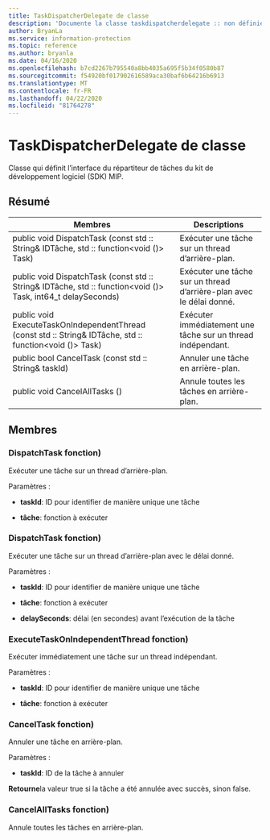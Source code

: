 ```yaml
---
title: TaskDispatcherDelegate de classe
description: 'Documente la classe taskdispatcherdelegate :: non définie du kit de développement logiciel (SDK) Microsoft Information Protection (MIP).'
author: BryanLa
ms.service: information-protection
ms.topic: reference
ms.author: bryanla
ms.date: 04/16/2020
ms.openlocfilehash: b7cd2267b795540a8bb4035a695f5b34f0580b87
ms.sourcegitcommit: f54920bf017902616589aca30baf6b64216b6913
ms.translationtype: MT
ms.contentlocale: fr-FR
ms.lasthandoff: 04/22/2020
ms.locfileid: "81764278"
---
```

# <a name="class-taskdispatcherdelegate"></a>TaskDispatcherDelegate de classe 
Classe qui définit l’interface du répartiteur de tâches du kit de développement logiciel (SDK) MIP.
  
## <a name="summary"></a>Résumé
 Membres                        | Descriptions                                
--------------------------------|---------------------------------------------
public void DispatchTask (const std :: String& IDTâche, std :: function\<void ()\> Task)  |  Exécuter une tâche sur un thread d’arrière-plan.
public void DispatchTask (const std :: String& IDTâche, std :: function\<void ()\> Task, int64_t delaySeconds)  |  Exécuter une tâche sur un thread d’arrière-plan avec le délai donné.
public void ExecuteTaskOnIndependentThread (const std :: String& IDTâche, std :: function\<void ()\> Task)  |  Exécuter immédiatement une tâche sur un thread indépendant.
public bool CancelTask (const std :: String& taskId)  |  Annuler une tâche en arrière-plan.
public void CancelAllTasks ()  |  Annule toutes les tâches en arrière-plan.
  
## <a name="members"></a>Membres
  
### <a name="dispatchtask-function"></a>DispatchTask fonction)
Exécuter une tâche sur un thread d’arrière-plan.

Paramètres :  
* **taskId**: ID pour identifier de manière unique une tâche 


* **tâche**: fonction à exécuter


  
### <a name="dispatchtask-function"></a>DispatchTask fonction)
Exécuter une tâche sur un thread d’arrière-plan avec le délai donné.

Paramètres :  
* **taskId**: ID pour identifier de manière unique une tâche 


* **tâche**: fonction à exécuter 


* **delaySeconds**: délai (en secondes) avant l’exécution de la tâche


  
### <a name="executetaskonindependentthread-function"></a>ExecuteTaskOnIndependentThread fonction)
Exécuter immédiatement une tâche sur un thread indépendant.

Paramètres :  
* **taskId**: ID pour identifier de manière unique une tâche 


* **tâche**: fonction à exécuter


  
### <a name="canceltask-function"></a>CancelTask fonction)
Annuler une tâche en arrière-plan.

Paramètres :  
* **taskId**: ID de la tâche à annuler



  
**Retourne**la valeur true si la tâche a été annulée avec succès, sinon false.
  
### <a name="cancelalltasks-function"></a>CancelAllTasks fonction)
Annule toutes les tâches en arrière-plan.